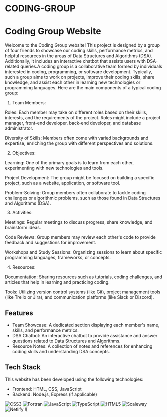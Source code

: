 # CODING-GROUP
# Coding Group Website

Welcome to the Coding Group website! This project is designed by a group of four friends to showcase our coding skills, performance metrics, and helpful resources in the areas of Data Structures and Algorithms (DSA). Additionally, it includes an interactive chatbot that assists users with DSA-related queries.A coding group is a collaborative team formed by individuals interested in coding, programming, or software development. Typically, such a group aims to work on projects, improve their coding skills, share knowledge, and assist each other in learning new technologies or programming languages. Here are the main components of a typical coding group:
1. Team Members:


Roles: Each member may take on different roles based on their skills, interests, and the requirements of the project. Roles might include a project manager, front-end developer, back-end developer, and database administrator.

Diversity of Skills: Members often come with varied backgrounds and expertise, enriching the group with different perspectives and solutions.


2. Objectives:


Learning: One of the primary goals is to learn from each other, experimenting with new technologies and tools.

Project Development: The group might be focused on building a specific project, such as a website, application, or software tool.

Problem-Solving: Group members often collaborate to tackle coding challenges or algorithmic problems, such as those found in Data Structures and Algorithms (DSA).


3. Activities:


Meetings: Regular meetings to discuss progress, share knowledge, and brainstorm ideas.

Code Reviews: Group members may review each other's code to provide feedback and suggestions for improvement.

Workshops and Study Sessions: Organizing sessions to learn about specific programming languages, frameworks, or concepts.


4. Resources:


Documentation: Sharing resources such as tutorials, coding challenges, and articles that help in learning and practicing coding.

Tools: Utilizing version control systems (like Git), project management tools (like Trello or Jira), and communication platforms (like Slack or Discord).




## Features

- Team Showcase: A dedicated section displaying each member's name, skills, and performance metrics.
- DSA Chatbot: An interactive chatbot to provide assistance and answer questions related to Data Structures and Algorithms.
- Resource Notes: A collection of notes and references for enhancing coding skills and understanding DSA concepts.

## Tech Stack

This website has been developed using the following technologies:

- Frontend: HTML, CSS, JavaScript
- Backend: Node.js, Express (if applicable)

![CSS3](https://img.shields.io/badge/css3-%231572B6.svg?style=for-the-badge&logo=css3&logoColor=white) ![Fortran](https://img.shields.io/badge/Fortran-%23734F96.svg?style=for-the-badge&logo=fortran&logoColor=white) ![JavaScript](https://img.shields.io/badge/javascript-%23323330.svg?style=for-the-badge&logo=javascript&logoColor=%23F7DF1E)  ![TypeScript](https://img.shields.io/badge/typescript-%23007ACC.svg?style=for-the-badge&logo=typescript&logoColor=white) ![HTML5](https://img.shields.io/badge/html5-%23E34F26.svg?style=for-the-badge&logo=html5&logoColor=white) ![Scaleway](https://img.shields.io/badge/SCALEWAY-%234f0599.svg?style=for-the-badge&logo=scaleway&logoColor=white) ![Netlify](https://img.shields.io/badge/netlify-%23000000.svg?style=for-the-badge&logo=netlify&logoColor=#00C7B7) ![
